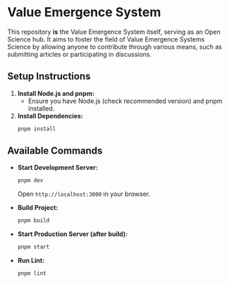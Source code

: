 # Value Emergence System

This repository **is** the Value Emergence System itself, serving as an Open Science hub. It aims to foster the field of Value Emergence Systems Science by allowing anyone to contribute through various means, such as submitting articles or participating in discussions.

## Setup Instructions

1.  **Install Node.js and pnpm:**
    *   Ensure you have Node.js (check recommended version) and pnpm installed.
2.  **Install Dependencies:**
    ```bash
    pnpm install
    ```

## Available Commands

*   **Start Development Server:**
    ```bash
    pnpm dev
    ```
    Open `http://localhost:3000` in your browser.

*   **Build Project:**
    ```bash
    pnpm build
    ```

*   **Start Production Server (after build):**
    ```bash
    pnpm start
    ```

*   **Run Lint:**
    ```bash
    pnpm lint
    ``` 
